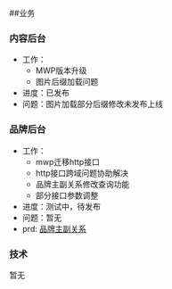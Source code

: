 ##业务

### 内容后台

* 工作：
    * MWP版本升级
    * 图片后缀加载问题
* 进度：已发布
* 问题：图片加载部分后缀修改未发布上线

### 品牌后台

* 工作：
    * mwp迁移http接口
    * http接口跨域问题协助解决
    * 品牌主副关系修改查询功能
    * 部分接口参数调整
* 进度：测试中，待发布
* 问题：暂无
* prd: [品牌主副关系](http://wiki.mogujie.org/pages/viewpage.action?pageId=72498285)


### 技术

暂无

